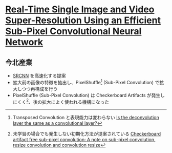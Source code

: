 # [Real-Time Single Image and Video Super-Resolution Using an Efficient Sub-Pixel Convolutional Neural Network](https://arxiv.org/abs/1609.05158)

## 今北産業

* [SRCNN](../SRCNN/) を高速化する提案
* 拡大前の画像の特徴を抽出し、PixelShuffle[^subpixel] (Sub-Pixel Convolution) で拡大しつつ再構成を行う
* PixelShuffle (Sub-Pixel Convolution) は Checkerboard Artifacts が発生しにくく[^ICNR]、後の拡大によく使われる機構になった

[^subpixel]: Transposed Convolution と表現能力は変わらない [Is the deconvolution layer the same as a convolutional layer?](https://arxiv.org/abs/1609.07009)
[^ICNR]: 未学習の場合でも発生しない初期化方法が提案されている [Checkerboard artifact free sub-pixel convolution: A note on sub-pixel convolution, resize convolution and convolution resize](https://arxiv.org/abs/1707.02937)
